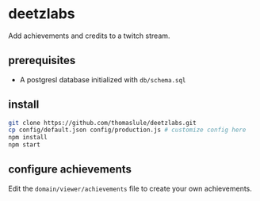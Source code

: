 # deetzlabs
Add achievements and credits to a twitch stream.

## prerequisites
 * A postgresl database initialized with `db/schema.sql`

## install
```bash
git clone https://github.com/thomaslule/deetzlabs.git
cp config/default.json config/production.js # customize config here
npm install
npm start
```

## configure achievements
Edit the `domain/viewer/achievements` file to create your own achievements.

